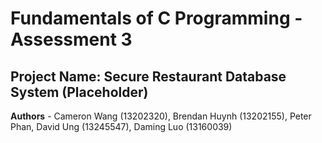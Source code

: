 # Fundamentals of C Programming - Assessment 3
## Project Name: Secure Restaurant Database System (Placeholder)
**Authors** - Cameron Wang (13202320), Brendan Huynh (13202155), Peter Phan,
David Ung (13245547), Daming Luo (13160039)
